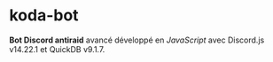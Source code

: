 # koda-bot
**Bot Discord antiraid** avancé développé en _JavaScript_ avec Discord.js v14.22.1 et QuickDB v9.1.7.
